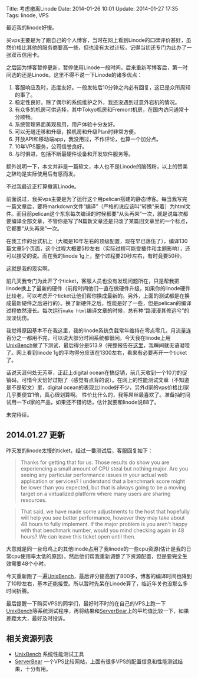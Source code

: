 Title: 考虑撤离Linode
Date: 2014-01-26 10:01
Update: 2014-01-27 17:35
Tags: linode, VPS

[1]: https://code.google.com/p/byte-unixbench/
[2]: http://serverbear.com/

最近我的linode好慢。

买vps主要是为了跑自己的个人博客，当时在网上看到Linode的口碑评价甚好，虽然价格比其他的服务商要高一些，但也没有太过计较，记得当初还专门为此办了一张双币信用卡。

之后因为博客暂停更新，暂停使用Linode一段时间，后来重新写博客后，第一时间选的还是Linode。这里不得不说一下Linode的诸多优点：

1. 客服响应及时，态度友好。一般发帖后10分钟之内必有回复，这已是众所周知的事了。
2. 稳定性良好。除了偶尔的系统维护之外，我还没遇到过意外宕机的情况。
3. 有众多的机房可供选择，其中Tokyo机房和Fremont机房，在国内访问通常十分顺畅。
4. 系统管理界面美观易用，用户体验十分友好。
5. 可以无缝迁移和升级，换机房和升级Plan时非常方便。
6. 开放API和移动端app，我没用过，不作评论，也算一个加分点。
7. 10年VPS服务，公司信誉良好。
8. 与时俱进，包括不断最硬件设备和开发软件服务等。

额外说明一下，本文并非是一篇软文，本人也不是Linode的脑残粉，以上的赞美之辞均是实际使用后有感而发。

不过我最近正打算撤离Linode。

前面说过，我买vps主要是为了运行这个用pelican搭建的静态博客。每当我写完一篇文章后，要将markdown文件“编译”（严格的说应该叫“转换”来着）为html文件。而目前pelican这个东东每次编译的时候都要“从头再来”一次，就是说每次都要编译全部文章，不管你是写了N篇新文章还是只改了某篇旧文章里的一个标点，它都要“从头再来”一次。

在我工作的台式机上（大概是10年左右的顶级配置，现在早已落伍了），编译130篇文章5个页面，这个过程大概要5秒左右（实际过程可能受插件和主题影响），还可以接受的说。而在我的linode 1g上，整个过程要20秒左右，有时竟要50秒。

这就是我的现实啊。

前几天我专门为此开了个ticket，客服人员也没有发现问题所在，只是帮我把linode换上了最新的硬件（前段时间他们一直在做硬件升级，如果你的linode硬件比较老，可以考虑开个ticket让他们帮你换成最新的。另外，上面的测试都是在换成最新硬件之后进行的）。换了新硬件之后，性能是好了一些，但是pelican的编译过程依然漫长。每次运行`make html`编译文章的时候，总有种“路漫漫其修远兮”的淡淡忧伤。

我觉得原因基本不在我这里，我的linode系统负载常年维持在零点零几，月流量连百分之一都用不完，可以说大部分时间系统都很闲。今天我在linode上用[UnixBench][1]做了下测试，最后得分是513.9（完整报告在[这里](/static/plain/linode-1g-unixbench-report-20140126.txt)，我瞬间就无语凝噎了。网上看到linode 1g的平均得分应该在1300左右，看来有必要再开一个ticket了。

话说天涯何处无芳草，正赶上digital ocean在搞促销，前几天收到一个10刀的促销码，可惜今天恰好过期了（感觉有点背的说）。在网上的性能测试文章（不知道是不是软文）里，digital ocean的表现比linode好不少，另外d家的vps价格比l家几乎要便宜1倍，真心很划算啊。 性价比什么的，我等屌丝最喜欢了。准备抽时间试用一下d家的产品，如果还不错的话，估计就要和linode说88了。

未完待续。

## 2014.01.27 更新
昨天发的linode太慢的ticket，经过一番测试后，客服回复如下：

> Thanks for getting that for us. Those results do show you are experiencing a small amount of CPU steal but nothing major. Are you seeing any particular performance issues in your actual web application or services? I understand that a benchmark score might be lower than you expected, but that is always going to be a moving target on a virtualized platform where many users are sharing resources.

> That said, we have made some adjustments to the host that hopefully will help you see better performance, however they may take about 48 hours to fully implement. If the major problem is you aren't happy with that benchmark number, would you mind checking again in 48 hours? We can leave this ticket open until then.

大意就是同一台母鸡上的其他linode占用了我linode的一些cpu资源(估计是我的日常cpu使用率太低的原因)，然后他们帮我重新调整了下资源配置，但是要完全生效需要48个小时。

今天重新跑了一遍[UnixBench][1]，最后评分提高到了800多，博客的编译时间也降到了10秒左右，基本还能接受。所以暂时先呆在Linode算了，临近年关也没那么多时间折腾。

最后提醒一下购买VPS的同学们，最好时不时的在自己的VPS上跑一下[UnixBench][1]等系统测试程序，再将结果和[ServerBear][2]上的平均值比较一下，如果差距太大，最好及时投诉。

## 相关资源列表
*  [UnixBench][1] 系统性能测试工具
*  [ServerBear][2] 一个VPS比较网站，上面有很多VPS的配置信息和性能测试结果，十分有用。

